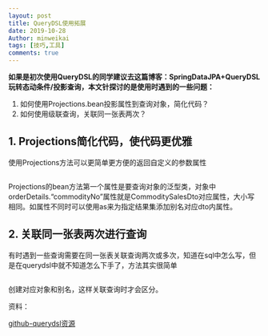 ```yaml
---
layout: post
title: QueryDSL使用拓展
date: 2019-10-28
Author: minweikai
tags: [技巧,工具]
comments: true
---
```


**如果是初次使用QueryDSL的同学建议去这篇博客：SpringDataJPA+QueryDSL玩转态动条件/投影查询，本文针探讨的是使用时遇到的一些问题：**

1. 如何使用Projections.bean投影属性到查询对象，简化代码？
2. 如何使用级联查询，关联同一张表两次？

## 1. Projections简化代码，使代码更优雅

使用Projections方法可以更简单更方便的返回自定义的参数属性

```Java

```

Projections的bean方法第一个属性是要查询对象的泛型类，对象中orderDetails.“commodityNo”属性就是CommoditySalesDto对应属性，大小写相同。如属性不同时可以使用as来为指定结果集添加别名对应dto内属性。

## 2. 关联同一张表两次进行查询

有时遇到一些查询需要在同一张表关联查询两次或多次，知道在sql中怎么写，但是在querydsl中就不知道怎么下手了，方法其实很简单

```Java

```

创建对应对象和别名，这样关联查询时才会区分。

资料：

[github-querydsl资源](https://github.com/querydsl/querydsl/)